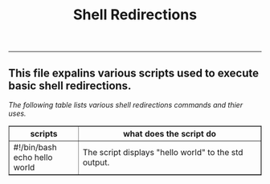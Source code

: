 <!DOCTYPE html>
<html lang="en">
<body>
<header>
<h1>Shell Redirections</h1>
</header>
<hr>
<section>
<h2>This file expalins various scripts used to execute basic shell redirections.</h2>
<p><em>The following table lists various shell redirections commands and thier uses.</em></p>
<table border="1">
<tr>
<th>scripts </th>
<th>what does the script do</th></tr>
<tr><td>#!/bin/bash<br> echo hello world</td><td>The script displays "hello world" to the  std output.</td></tr>

